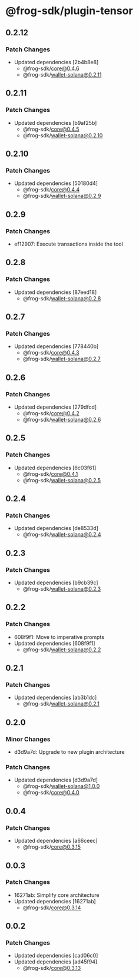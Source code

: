 # @frog-sdk/plugin-tensor

## 0.2.12

### Patch Changes

- Updated dependencies [2b4b8e8]
  - @frog-sdk/core@0.4.6
  - @frog-sdk/wallet-solana@0.2.11

## 0.2.11

### Patch Changes

- Updated dependencies [b9af25b]
  - @frog-sdk/core@0.4.5
  - @frog-sdk/wallet-solana@0.2.10

## 0.2.10

### Patch Changes

- Updated dependencies [50180d4]
  - @frog-sdk/core@0.4.4
  - @frog-sdk/wallet-solana@0.2.9

## 0.2.9

### Patch Changes

- ef12907: Execute transactions inside the tool

## 0.2.8

### Patch Changes

- Updated dependencies [87eed18]
  - @frog-sdk/wallet-solana@0.2.8

## 0.2.7

### Patch Changes

- Updated dependencies [778440b]
  - @frog-sdk/core@0.4.3
  - @frog-sdk/wallet-solana@0.2.7

## 0.2.6

### Patch Changes

- Updated dependencies [279dfcd]
  - @frog-sdk/core@0.4.2
  - @frog-sdk/wallet-solana@0.2.6

## 0.2.5

### Patch Changes

- Updated dependencies [6c03f61]
  - @frog-sdk/core@0.4.1
  - @frog-sdk/wallet-solana@0.2.5

## 0.2.4

### Patch Changes

- Updated dependencies [de8533d]
  - @frog-sdk/wallet-solana@0.2.4

## 0.2.3

### Patch Changes

- Updated dependencies [b9cb39c]
  - @frog-sdk/wallet-solana@0.2.3

## 0.2.2

### Patch Changes

- 608f9f1: Move to imperative prompts
- Updated dependencies [608f9f1]
  - @frog-sdk/wallet-solana@0.2.2

## 0.2.1

### Patch Changes

- Updated dependencies [ab3b1dc]
  - @frog-sdk/wallet-solana@0.2.1

## 0.2.0

### Minor Changes

- d3d9a7d: Upgrade to new plugin architecture

### Patch Changes

- Updated dependencies [d3d9a7d]
  - @frog-sdk/wallet-solana@1.0.0
  - @frog-sdk/core@0.4.0

## 0.0.4

### Patch Changes

- Updated dependencies [a66ceec]
  - @frog-sdk/core@0.3.15

## 0.0.3

### Patch Changes

- 16271ab: Simplify core architecture
- Updated dependencies [16271ab]
  - @frog-sdk/core@0.3.14

## 0.0.2

### Patch Changes

- Updated dependencies [cad06c0]
- Updated dependencies [ad45f94]
  - @frog-sdk/core@0.3.13
